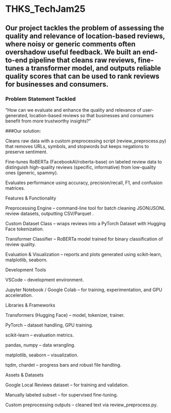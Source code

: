 # THKS_TechJam25

## Our project tackles the problem of assessing the quality and relevance of location-based reviews, where noisy or generic comments often overshadow useful feedback. We built an end-to-end pipeline that cleans raw reviews, fine-tunes a transformer model, and outputs reliable quality scores that can be used to rank reviews for businesses and consumers.

### Problem Statement Tackled

“How can we evaluate and enhance the quality and relevance of user-generated, location-based reviews so that businesses and consumers benefit from more trustworthy insights?”

###Our solution:

Cleans raw data with a custom preprocessing script (review_preprocess.py) that removes URLs, symbols, and stopwords but keeps negations to preserve sentiment.

Fine-tunes RoBERTa (FacebookAI/roberta-base) on labeled review data to distinguish high-quality reviews (specific, informative) from low-quality ones (generic, spammy).

Evaluates performance using accuracy, precision/recall, F1, and confusion matrices.

Features & Functionality

Preprocessing Engine – command-line tool for batch cleaning JSON/JSONL review datasets, outputting CSV/Parquet
.

Custom Dataset Class – wraps reviews into a PyTorch Dataset with Hugging Face tokenization.

Transformer Classifier – RoBERTa model trained for binary classification of review quality.

Evaluation & Visualization – reports and plots generated using scikit-learn, matplotlib, seaborn.

Development Tools

VSCode – development environment.

Jupyter Notebook / Google Colab – for training, experimentation, and GPU acceleration.

Libraries & Frameworks

Transformers (Hugging Face) – model, tokenizer, trainer.

PyTorch – dataset handling, GPU training.

scikit-learn – evaluation metrics.

pandas, numpy – data wrangling.

matplotlib, seaborn – visualization.

tqdm, chardet – progress bars and robust file handling.

Assets & Datasets

Google Local Reviews dataset – for training and validation.

Manually labeled subset – for supervised fine-tuning.

Custom preprocessing outputs – cleaned text via review_preprocess.py.
